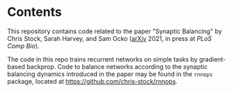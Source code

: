 
# Contents
This repository contains code related to the paper "Synaptic Balancing" by Chris Stock, Sarah Harvey, and Sam Ocko ([arXiv](https://arxiv.org/abs/2107.08530) 2021, in press at _PLoS Comp Bio_).

The code in this repo trains recurrent networks on simple tasks by gradient-based backprop. Code to balance networks according to the synaptic balancing dynamics introduced in the paper may be found in the `rnnops` package, located at https://github.com/chris-stock/rnnops.